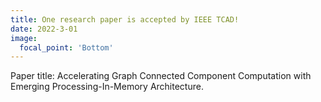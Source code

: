 ```yaml
---
title: One research paper is accepted by IEEE TCAD! 
date: 2022-3-01
image: 
  focal_point: 'Bottom'
---
```


Paper title: Accelerating Graph Connected Component Computation with Emerging Processing-In-Memory Architecture.




